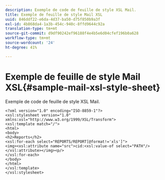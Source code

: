 ```yaml
---
description: Exemple de code de feuille de style XSL Mail.
title: Exemple de feuille de style Mail XSL
uuid: 846ddf22-e6da-4d37-ba50-d75f850b9a3f
exl-id: 4b868da4-1a3b-454c-940c-8ffd9644c92a
translation-type: tm+mt
source-git-commit: d9df90242ef96188f4e4b5e6d04cfef196b0a628
workflow-type: tm+mt
source-wordcount: '24'
ht-degree: 41%

---
```


# Exemple de feuille de style Mail XSL{#sample-mail-xsl-style-sheet}

Exemple de code de feuille de style XSL Mail.

```
<?xml version="1.0" encoding="ISO-8859-1"?>
<xsl:stylesheet version="1.0" xmlns:xsl="http://www.w3.org/1999/XSL/Transform">
<xsl:template match="/">
<html>
<body>
<h2>Reports</h2>
<xsl:for-each select="REPORTS/REPORT[@format!='xls']">
<img><xsl:attribute name="src">cid:<xsl:value-of select="PATH"/></xsl:attribute></img><p/>
</xsl:for-each>
</body>
</html>
</xsl:template>
</xsl:stylesheet>
```
